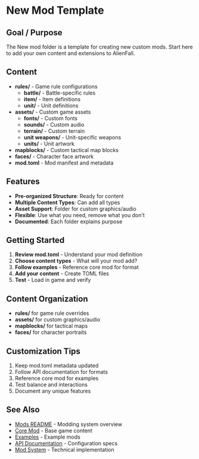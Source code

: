 # New Mod Template

## Goal / Purpose

The New mod folder is a template for creating new custom mods. Start here to add your own content and extensions to AlienFall.

## Content

- **rules/** - Game rule configurations
  - **battle/** - Battle-specific rules
  - **item/** - Item definitions
  - **unit/** - Unit definitions
- **assets/** - Custom game assets
  - **fonts/** - Custom fonts
  - **sounds/** - Custom audio
  - **terrain/** - Custom terrain
  - **unit weapons/** - Unit-specific weapons
  - **units/** - Unit artwork
- **mapblocks/** - Custom tactical map blocks
- **faces/** - Character face artwork
- **mod.toml** - Mod manifest and metadata

## Features

- **Pre-organized Structure**: Ready for content
- **Multiple Content Types**: Can add all types
- **Asset Support**: Folder for custom graphics/audio
- **Flexible**: Use what you need, remove what you don't
- **Documented**: Each folder explains purpose

## Getting Started

1. **Review mod.toml** - Understand your mod definition
2. **Choose content types** - What will your mod add?
3. **Follow examples** - Reference core mod for format
4. **Add your content** - Create TOML files
5. **Test** - Load in game and verify

## Content Organization

- **rules/** for game rule overrides
- **assets/** for custom graphics/audio
- **mapblocks/** for tactical maps
- **faces/** for character portraits

## Customization Tips

1. Keep mod.toml metadata updated
2. Follow API documentation for formats
3. Reference core mod for examples
4. Test balance and interactions
5. Document any unique features

## See Also

- [Mods README](../README.md) - Modding system overview
- [Core Mod](../core/README.md) - Base game content
- [Examples](../examples/README.md) - Example mods
- [API Documentation](../../api/README.md) - Configuration specs
- [Mod System](../../engine/mods/README.md) - Technical implementation
